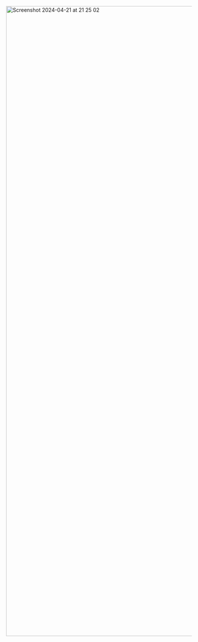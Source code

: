<img width="1710" alt="Screenshot 2024-04-21 at 21 25 02" src="https://github.com/fsakhatov/Countries-Api/assets/98838148/bd3dfa8d-5493-43aa-8b54-228ea579e107">
